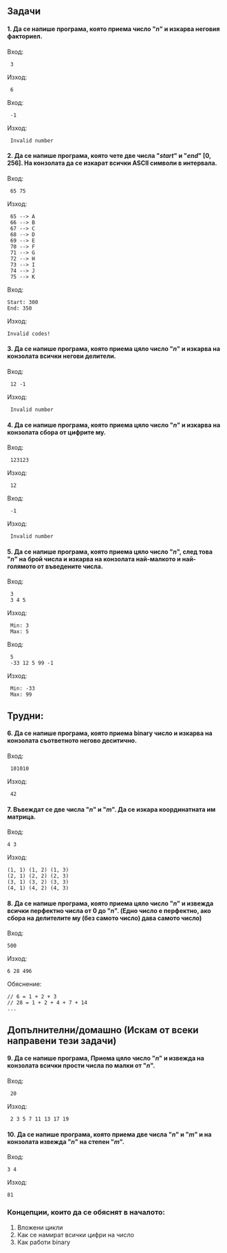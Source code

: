 ## Задачи

#### **1.** Да се напише програма, която приема число "*n*" и изкарва неговия факториел.

Вход:

```
 3
```

Изход:

```
 6
```

Вход:

```
 -1
```

Изход:

```
 Invalid number
```

#### **2.** Да се напише програма, която чете две числа "*start*" и "*end*" [0, 256]. На конзолата да се изкарат всички ASCII символи в интервала.

Вход:

```
 65 75
```

Изход:

```
 65 --> A  
 66 --> B  
 67 --> C  
 68 --> D  
 69 --> E  
 70 --> F  
 71 --> G  
 72 --> H  
 73 --> I  
 74 --> J  
 75 --> K
```

Вход:

```
Start: 300
End: 350
```

Изход:

```
Invalid codes!
```

#### **3.** Да се напише програма, която приема цяло число "*n*" и изкарва на конзолата всички негови делители.

Вход:

```
 12 -1 
```

Изход:

```
 Invalid number
```

#### **4.** Да се напише програма, която приема цяло число "*n*" и изкарва на конзолата сбора от цифрите му.

Вход:

```
 123123
```

Изход:

```
 12
```

Вход:

```
 -1 
```

Изход:

```
 Invalid number
```

#### **5.** Да се напише програма, която приема цяло число "*n*", след това "*n*" на брой числа и изкарва на конзолата най-малкото и най-голямото от въведените числа.

Вход:

```
 3
 3 4 5 
```

Изход:

```
 Min: 3
 Max: 5
```

Вход:

```
 5
 -33 12 5 99 -1
```

Изход:

```
 Min: -33
 Max: 99
```

## Трудни:

#### **6.** Да се напише програма, която приема binary число и изкарва на конзолата съответното негово деситично.

Вход:

```
 101010 
```

Изход:

```
 42 
```

#### **7.** Въвеждат се две числа "*n*" и "*m*". Да се изкара координатната им матрица.

Вход:

```
4 3
```

Изход:

```
(1, 1) (1, 2) (1, 3)
(2, 1) (2, 2) (2, 3)
(3, 1) (3, 2) (3, 3)
(4, 1) (4, 2) (4, 3)

```

#### **8.** Да се напише програма, която приема цяло число "*n*" и извежда всички перфектно числа от 0 до "*n*". (Едно число е перфектно, ако сбора на делителите му (без самото число) дава самото число)

Вход:

```
500
```

Изход:

```
6 28 496
```

Обяснение:

```
// 6 = 1 + 2 + 3
// 28 = 1 + 2 + 4 + 7 + 14
...
```

## Допълнителни/домашно (Искам от всеки направени тези задачи)

#### **9.** Да се напише програма, Приема цяло число "*n*" и извежда на конзолата всички прости числа по малки от "*n*".

Вход:

```
 20
```

Изход:

```
 2 3 5 7 11 13 17 19
```

#### **10.**  Да се напише програма, която приема две числа "*n*" и "*m*" и на конзолата извежда "*n*" на степен "*m*".

Вход:

```
3 4
```

Изход:

```
81
```

### Концепции, които да се обяснят в началото:

1. Вложени цикли
2. Как се намират всички цифри на число
3. Как работи binary
